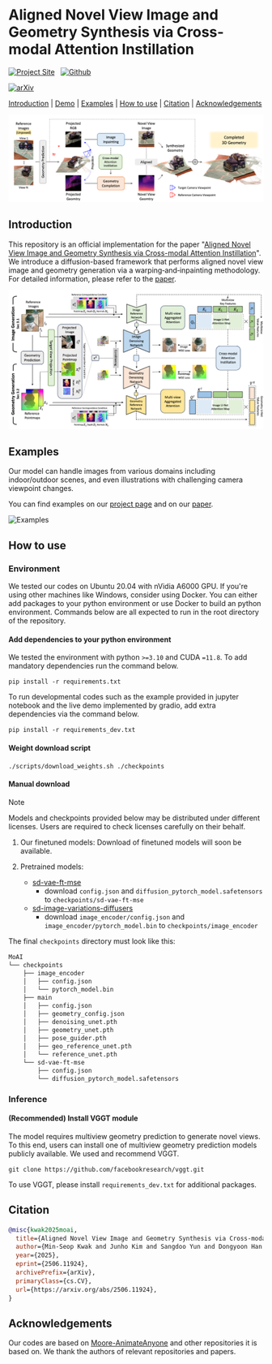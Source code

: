 # Aligned Novel View Image and Geometry Synthesis via Cross-modal Attention Instillation

[![Project Site](https://img.shields.io/badge/Project-Web-green)](https://cvlab-kaist.github.io/MoAI/) &nbsp;
[![Github](https://img.shields.io/badge/Github-Repo-orange?logo=github)](https://github.com/cvlab-kaist/MoAI) &nbsp; 
<!-- [![Spaces](https://img.shields.io/badge/Spaces-Demo-yellow?logo=huggingface)]() &nbsp;  -->
<!-- [![Models](https://img.shields.io/badge/Models-checkpoints-blue?logo=huggingface)]() &nbsp;  -->
[![arXiv](https://img.shields.io/badge/arXiv-2506.11924-red?logo=arxiv)](https://arxiv.org/abs/2506.11924)

[Introduction](#introduction)
| [Demo](#demo)
| [Examples](#examples)
| [How to use](#how-to-use)
| [Citation](#citation)
| [Acknowledgements](#acknowledgements)

![concept image](https://github.com/cvlab-kaist/MoAI/blob/main/MoAI/assets/teaser.png)

## Introduction

This repository is an official implementation for the paper "[Aligned Novel View Image and Geometry Synthesis via Cross-modal Attention Instillation](https://cvlab-kaist.github.io/MoAI/)". We introduce a diffusion-based framework that performs aligned novel view image and geometry generation via a warping‐and‐inpainting methodology. For detailed information, please refer to the [paper](https://arxiv.org/abs/2506.11924).

![Framework](https://github.com/cvlab-kaist/MoAI/blob/main/MoAI/assets/architecture.png)

## Examples

Our model can handle images from various domains including indoor/outdoor scenes, and even illustrations with challenging camera viewpoint changes.

You can find examples on our [project page](https://cvlab-kaist.github.io/MoAI/) and on our [paper](https://arxiv.org/abs/2506.11924). 

![Examples](https://github.com/cvlab-kaist/MoAI/blob/main/MoAI/assets/Qual_image.png)

<!-- Generated novel views can be used for 3D reconstruction. In the example below, we reconstructed a 3D scene via [InstantSplat](https://instantsplat.github.io/). We generated the video using [this implementation](https://github.com/ONground-Korea/unofficial-Instantsplat).

<video autoplay loop src="https://github.com/user-attachments/assets/b3362776-815c-426f-bf39-d04722eb8a6f" width="852" height="480"></video> -->

## How to use

### Environment

We tested our codes on Ubuntu 20.04 with nVidia A6000 GPU. If you're using other machines like Windows, consider using Docker. You can either add packages to your python environment or use Docker to build an python environment. Commands below are all expected to run in the root directory of the repository.

#### Add dependencies to your python environment

We tested the environment with python `>=3.10` and CUDA `=11.8`. To add mandatory dependencies run the command below.

``` shell
pip install -r requirements.txt
```

To run developmental codes such as the example provided in jupyter notebook and the live demo implemented by gradio, add extra dependencies via the command below.

``` shell
pip install -r requirements_dev.txt
```

#### Weight download script

``` shell
./scripts/download_weights.sh ./checkpoints
```

#### Manual download

> [!NOTE]
> Models and checkpoints provided below may be distributed under different licenses. Users are required to check licenses carefully on their behalf.

1. Our finetuned models:
    Download of finetuned models will soon be available.

2. Pretrained models:
    - [sd-vae-ft-mse](https://huggingface.co/stabilityai/sd-vae-ft-mse)
      - download `config.json` and `diffusion_pytorch_model.safetensors` to `checkpoints/sd-vae-ft-mse`
    - [sd-image-variations-diffusers](https://huggingface.co/lambdalabs/sd-image-variations-diffusers)
      - download `image_encoder/config.json` and `image_encoder/pytorch_model.bin` to `checkpoints/image_encoder`

The final `checkpoints` directory must look like this:

```
MoAI
└── checkpoints
    ├── image_encoder
    │   ├── config.json
    │   └── pytorch_model.bin
    ├── main
    │   ├── config.json
    │   ├── geometry_config.json
    │   ├── denoising_unet.pth
    │   ├── geometry_unet.pth
    │   ├── pose_guider.pth
    │   ├── geo_reference_unet.pth
    │   └── reference_unet.pth
    └── sd-vae-ft-mse
        ├── config.json
        └── diffusion_pytorch_model.safetensors
```

### Inference

#### (Recommended) Install VGGT module

The model requires multiview geometry prediction to generate novel views. To this end, users can install one of multiview geometry prediction models publicly available. We used and recommend VGGT.

``` shell
git clone https://github.com/facebookresearch/vggt.git
```

To use VGGT, please install `requirements_dev.txt` for additional packages.

<!-- **Initialization**

Import MoAI class and instantiate it with a config. Set the path to the checkpoints directory to `pretrained_model_path` and select the model version in `checkpoint_name`. For more options, check out [run_inference.py](MoAI/run_inference.py)

``` python
from main import MoAI

moai_cfg = dict(
    pretrained_model_path='./checkpoints',
    checkpoint_name='multi1',
    half_precision_weights=True
)
moai_nvs = MoAI(cfg=moai_full_cfg)

``` -->

<!-- #### API

**Input Preparation**

Load the input image and estimate the corresponding depth map. Create camera matrices for the intrinsic and extrinsic parameters. [ops.py](genwarp/ops.py) has helper functions to create matrices.

``` python
from PIL import Image
from torchvision.transforms.functional import to_tensor

src_image = to_tensor(Image.open(image_file).convert('RGB'))[None].cuda()
src_depth = depth_estimator.infer(src_image)
```

``` python
import torch
from ops import camera_lookat, get_projection_matrix

proj_mtx = get_projection_matrix(
    fovy=fovy,
    aspect_wh=1.,
    near=near,
    far=far
)

src_view_mtx = camera_lookat(
    torch.tensor([[0., 0., 0.]]),  # From (0, 0, 0)
    torch.tensor([[-1., 0., 0.]]), # Cast rays to -x
    torch.tensor([[0., 0., 1.]])   # z-up
)

tar_view_mtx = camera_lookat(
    torch.tensor([[-0.1, 2., 1.]]), # Camera eye position
    torch.tensor([[-5., 0., 0.]]),  # Looking at.
    z_up  # z-up
)

rel_view_mtx = (
    tar_view_mtx @ torch.linalg.inv(src_view_mtx.float())
).to(src_image)
``` -->

## Citation

``` bibtex
@misc{kwak2025moai,
  title={Aligned Novel View Image and Geometry Synthesis via Cross-modal Attention Instillation}, 
  author={Min-Seop Kwak and Junho Kim and Sangdoo Yun and Dongyoon Han and Taekyoung Kim and Seungryong Kim and Jin-Hwa Kim},
  year={2025},
  eprint={2506.11924},
  archivePrefix={arXiv},
  primaryClass={cs.CV},
  url={https://arxiv.org/abs/2506.11924}, 
}
```

## Acknowledgements

Our codes are based on [Moore-AnimateAnyone](https://github.com/MooreThreads/Moore-AnimateAnyone) and other repositories it is based on. We thank the authors of relevant repositories and papers.
